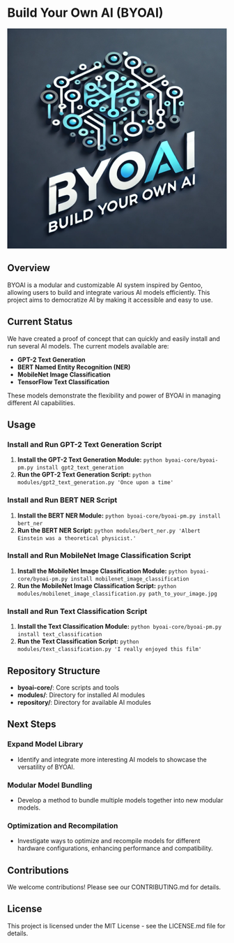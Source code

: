 # Build Your Own AI (BYOAI)

![BYOAI Logo](./assets/BYOAI_logo.png)

## Overview

BYOAI is a modular and customizable AI system inspired by Gentoo, allowing users to build and integrate various AI models efficiently. This project aims to democratize AI by making it accessible and easy to use.

## Current Status

We have created a proof of concept that can quickly and easily install and run several AI models. The current models available are:

- **GPT-2 Text Generation**
- **BERT Named Entity Recognition (NER)**
- **MobileNet Image Classification**
- **TensorFlow Text Classification**

These models demonstrate the flexibility and power of BYOAI in managing different AI capabilities.

## Usage

### Install and Run GPT-2 Text Generation Script

1. **Install the GPT-2 Text Generation Module:** `python byoai-core/byoai-pm.py install gpt2_text_generation`
2. **Run the GPT-2 Text Generation Script:** `python modules/gpt2_text_generation.py 'Once upon a time'`

### Install and Run BERT NER Script

1. **Install the BERT NER Module:** `python byoai-core/byoai-pm.py install bert_ner`
2. **Run the BERT NER Script:** `python modules/bert_ner.py 'Albert Einstein was a theoretical physicist.'`

### Install and Run MobileNet Image Classification Script

1. **Install the MobileNet Image Classification Module:** `python byoai-core/byoai-pm.py install mobilenet_image_classification`
2. **Run the MobileNet Image Classification Script:** `python modules/mobilenet_image_classification.py path_to_your_image.jpg`

### Install and Run Text Classification Script

1. **Install the Text Classification Module:** `python byoai-core/byoai-pm.py install text_classification`
2. **Run the Text Classification Script:** `python modules/text_classification.py 'I really enjoyed this film'`

## Repository Structure

- **byoai-core/**: Core scripts and tools
- **modules/**: Directory for installed AI modules
- **repository/**: Directory for available AI modules

## Next Steps

### Expand Model Library
- Identify and integrate more interesting AI models to showcase the versatility of BYOAI.

### Modular Model Bundling
- Develop a method to bundle multiple models together into new modular models.

### Optimization and Recompilation
- Investigate ways to optimize and recompile models for different hardware configurations, enhancing performance and compatibility.

## Contributions

We welcome contributions! Please see our CONTRIBUTING.md for details.

## License

This project is licensed under the MIT License - see the LICENSE.md file for details.

